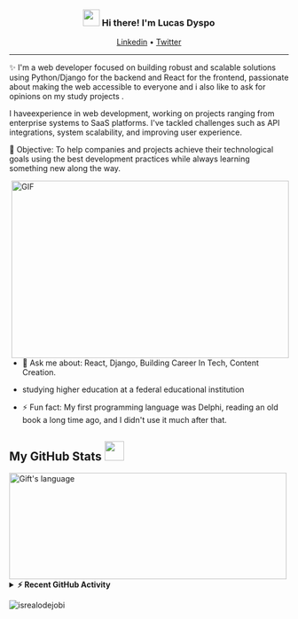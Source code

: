 <!-- Heading -->
<h3 align="center"><img src = "https://raw.githubusercontent.com/MartinHeinz/MartinHeinz/master/wave.gif" width = 30px> Hi there! I'm Lucas Dyspo</h3>

<!-- Profile Views -->



<p align="center">
  <a href="https://www.linkedin.com/in/lucas-ferreira-84a697220/">Linkedin</a> •
  <a href="https://twitter.com/laucasnuggft_">Twitter</a>
</p>

 <!-- About section -->

---
✨ I'm a web developer focused on building robust and scalable solutions using Python/Django for the backend and React for the frontend, passionate about making the web accessible to everyone and i also like to ask for opinions on my study projects
. 

I haveexperience in web development, working on projects ranging from enterprise systems to SaaS platforms. I've tackled challenges such as API integrations, system scalability, and improving user experience.

🎯 Objective:
To help companies and projects achieve their technological goals using the best development practices while always learning something new along the way.


<!-- code gif-->
<img align="right" alt="GIF" src="./code.gif" width="500" height="320" />


- 💬 Ask me about: React, Django, Building Career In Tech, Content Creation.
  
- studying higher education at a federal educational institution 

- ⚡ Fun fact: My first programming language was Delphi, reading an old book a long time ago, and I didn't use it much after that.

<!-- About section: END -->


<!-- Conecct section -->



 <!-- Conecct section: END -->
 
  <!-- GitHub section -->

 ##  My GitHub Stats <img src = "https://i.pinimg.com/originals/65/c4/f4/65c4f452571be1261e9c623f7da488ac.gif" width = 35px> 
 
 <div>
<!--    <img align="center" src="https://github-readme-streak-stats.herokuapp.com/?user=lucasdyspo" alt="Gift's LangStat" /> -->
  <img align="center" src="https://github-readme-stats.vercel.app/api/top-langs?username=lucasdyspo&langs_count=10&show_icons=true&locale=en&layout=compact&theme=light" alt="Gift's language" height="192px"  width="500px"/>
</div>


<details>
  <summary><b>⚡ Recent GitHub Activity</b></summary>
  <br/>
  
  <b>:zap: GitHub Profile Stat</b>
  <img src="https://github-readme-stats.anuraghazra1.vercel.app/api?username=lucasdyspo&show_icons=true" />
  <br/>
</details>

<!-- GitHub section: END -->

<!-- Profile Views -->

<p align="left"> <img src="https://komarev.com/ghpvc/?username=lucasdyspo&label=Profile%20views&color=0e75b6&style=flat" alt="isrealodejobi" />
</p>

<!-- THE END -->


<!--
**lauragift21/lauragift21** is a ✨ _special_ ✨ repository because its `README.md` (this file) appears on your GitHub profile.

Here are some ideas to get you started:

- 🔭 I’m currently working on ...
- 🌱 I’m currently learning ...
- 👯 I’m looking to collaborate on ...
- 🤔 I’m looking for help with ...
- 💬 Ask me about ...
- 📫 How to reach me: ...
- 😄 Pronouns: ...
- ⚡ Fun fact: ...
-->
